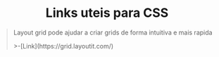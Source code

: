 <h1 align="center"> Links uteis para CSS </h1>

><p>Layout grid pode ajudar a criar grids de forma intuitiva e mais rapida</p>
>>-[Link](https://grid.layoutit.com/)
